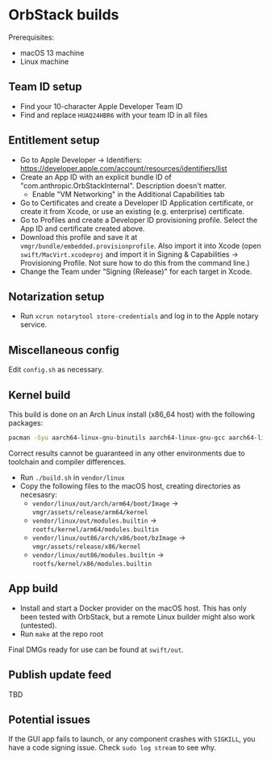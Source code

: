 # OrbStack builds

Prerequisites:

- macOS 13 machine
- Linux machine

## Team ID setup

- Find your 10-character Apple Developer Team ID
- Find and replace `HUAQ24HBR6` with your team ID in all files

## Entitlement setup

- Go to Apple Developer -> Identifiers: https://developer.apple.com/account/resources/identifiers/list
- Create an App ID with an explicit bundle ID of "com.anthropic.OrbStackInternal". Description doesn't matter.
  - Enable "VM Networking" in the Additional Capabilities tab
- Go to Certificates and create a Developer ID Application certificate, or create it from Xcode, or use an existing (e.g. enterprise) certificate.
- Go to Profiles and create a Developer ID provisioning profile. Select the App ID and certificate created above.
- Download this profile and save it at `vmgr/bundle/embedded.provisionprofile`. Also import it into Xcode (open `swift/MacVirt.xcodeproj` and import it in Signing & Capabilities -> Provisioning Profile. Not sure how to do this from the command line.)
- Change the Team under "Signing (Release)" for each target in Xcode.

## Notarization setup

- Run `xcrun notarytool store-credentials` and log in to the Apple notary service.

## Miscellaneous config

Edit `config.sh` as necessary.

## Kernel build

This build is done on an Arch Linux install (x86_64 host) with the following packages:

```bash
pacman -Syu aarch64-linux-gnu-binutils aarch64-linux-gnu-gcc aarch64-linux-gnu-glibc
```

Correct results cannot be guaranteed in any other environments due to toolchain and compiler differences.

- Run `./build.sh` in `vendor/linux`
- Copy the following files to the macOS host, creating directories as necesasry:
  - `vendor/linux/out/arch/arm64/boot/Image` -> `vmgr/assets/release/arm64/kernel`
  - `vendor/linux/out/modules.builtin` -> `rootfs/kernel/arm64/modules.builtin`
  - `vendor/linux/out86/arch/x86/boot/bzImage` -> `vmgr/assets/release/x86/kernel`
  - `vendor/linux/out86/modules.builtin` -> `rootfs/kernel/x86/modules.builtin`

## App build

- Install and start a Docker provider on the macOS host. This has only been tested with OrbStack, but a remote Linux builder might also work (untested).
- Run `make` at the repo root

Final DMGs ready for use can be found at `swift/out`.

## Publish update feed

TBD

## Potential issues

If the GUI app fails to launch, or any component crashes with `SIGKILL`, you have a code signing issue. Check `sudo log stream` to see why.
